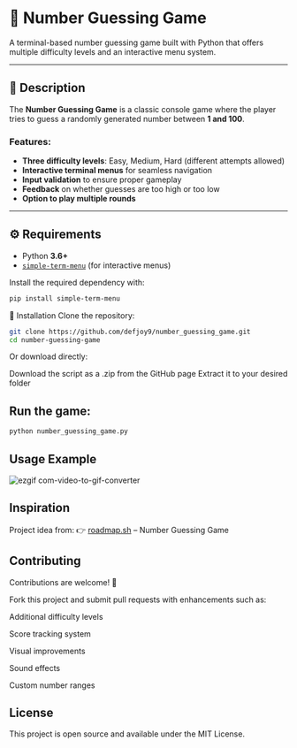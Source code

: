 # 🎲 Number Guessing Game

A terminal-based number guessing game built with Python that offers multiple difficulty levels and an interactive menu system.

---

## 📖 Description

The **Number Guessing Game** is a classic console game where the player tries to guess a randomly generated number between **1 and 100**.  

### Features:
- **Three difficulty levels**: Easy, Medium, Hard (different attempts allowed)  
- **Interactive terminal menus** for seamless navigation  
- **Input validation** to ensure proper gameplay  
- **Feedback** on whether guesses are too high or too low  
- **Option to play multiple rounds**

---

## ⚙️ Requirements

- Python **3.6+**  
- [`simple-term-menu`](https://pypi.org/project/simple-term-menu/) (for interactive menus)  

Install the required dependency with:

```bash
pip install simple-term-menu
```

🚀 Installation
Clone the repository:

```bash
git clone https://github.com/defjoy9/number_guessing_game.git
cd number-guessing-game
```

Or download directly:

Download the script as a .zip from the GitHub page
Extract it to your desired folder

## Run the game:

```bash
python number_guessing_game.py
```

## Usage Example

![ezgif com-video-to-gif-converter](https://github.com/user-attachments/assets/e7fccc91-0ad4-4a1a-8dbe-ca8a803ecaea)


## Inspiration

Project idea from:
👉 [roadmap.sh](https://roadmap.sh/projects/number-guessing-game) – Number Guessing Game


## Contributing

Contributions are welcome! 🎉

Fork this project and submit pull requests with enhancements such as:

Additional difficulty levels

Score tracking system

Visual improvements

Sound effects

Custom number ranges

## License

This project is open source and available under the MIT License.
